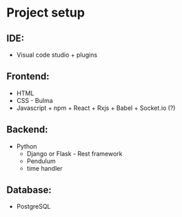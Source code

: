 # Project setup
## IDE:
- Visual code studio + plugins

## Frontend:
- HTML
- CSS - Bulma
- Javascript + npm + React + Rxjs + Babel + Socket.io (?)

## Backend:
- Python
    - Django or Flask - Rest framework
    - Pendulum
    - time handler


## Database:
- PostgreSQL